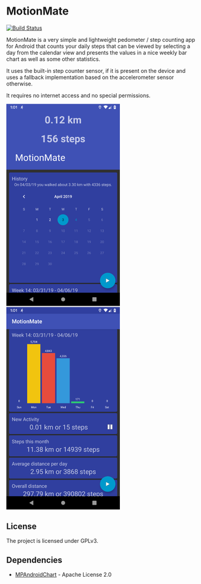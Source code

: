 # MotionMate

[![Build Status](https://travis-ci.com/tiefensuche/motionmate.svg?branch=master)](https://travis-ci.com/tiefensuche/motionmate)

MotionMate is a very simple and lightweight pedometer / step counting app for Android that counts your daily steps that can be viewed by selecting a day from the calendar view and presents the values in a nice weekly bar chart as well as some other statistics.

It uses the built-in step counter sensor, if it is present on the device and uses a fallback implementation based on the accelerometer sensor otherwise.

It requires no internet access and no special permissions.

<img src="images/motionmate-screenshot-1.png" width="300"/>
<img src="images/motionmate-screenshot-2.png" width="300"/>

## License
The project is licensed under GPLv3.

## Dependencies
- [MPAndroidChart](https://github.com/PhilJay/MPAndroidChart) - Apache License 2.0